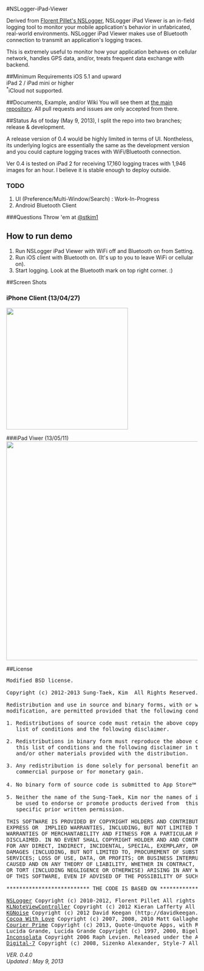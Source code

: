 #NSLogger-iPad-Viewer

Derived from [Florent Pillet's NSLogger](https://github.com/fpillet/NSLogger), NSLogger iPad Viewer is an in-field logging tool to monitor your mobile application's behavior in unfabricated, real-world environments. NSLogger iPad Viewer makes use of Bluetooth connection to transmit an application's logging traces.

This is extremely useful to monitor how your application behaves on cellular network, handles GPS data, and/or, treats frequent data exchange with backend.

##Minimum Requirements
iOS 5.1 and upward  
iPad 2 / iPad mini or higher  
<sup>*</sup>iCloud not supported.

##Documents, Example, and/or Wiki
You will see them at [the main repository](https://github.com/fpillet/NSLogger). All pull requests and issues are only accepted from there.  

##Status
As of today (May 9, 2013), I split the repo into two branches; release & development.   

A release version of 0.4 would be highly limited in terms of UI. Nontheless, its underlying logics are essentially the same as the development version and you could capture logging traces with WiFi/Bluetooth connection.    

Ver 0.4 is tested on iPad 2 for receiving 17,160 logging traces with 1,946 images for an hour. I believe it is stable enough to deploy outside.  

### TODO
1. UI (Preference/Multi-Window/Search) : Work-In-Progress  
2. Android Bluetooth Client  

###Questions
Throw 'em at [@stkim1](http://twitter.com/stkim1)

## How to run demo
1. Run NSLogger iPad Viewer with WiFi off and Bluetooth on from Setting.  
2. Run iOS client with Bluetooth on. (It's up to you to leave WiFi or cellular on).        
3. Start logging. Look at the Bluetooth mark on top right corner. :)  

##Screen Shots 
### iPhone Client (13/04/27)
<img width="320" src="https://raw.github.com/stkim1/NSLogger-iPad-Viewer/master/ScreenShots/iphone_13_04_27.png" />

###iPad Viwer (13/05/11)
<img width="576" src="https://raw.github.com/stkim1/NSLogger-iPad-Viewer/master/ScreenShots/ipad_13_05_11.png" />


##License
<pre>Modified BSD license.

Copyright (c) 2012-2013 Sung-Taek, Kim <stkim1@colorfulglue.com> All Rights Reserved.

Redistribution and use in source and binary forms, with or without 
modification, are permitted provided that the following conditions are met:

1. Redistributions of source code must retain the above copyright notice, this
   list of conditions and the following disclaimer.

2. Redistributions in binary form must reproduce the above copyright notice, 
   this list of conditions and the following disclaimer in the documentation
   and/or other materials provided with the distribution.

3. Any redistribution is done solely for personal benefit and not for any
   commercial purpose or for monetary gain.

4. No binary form of source code is submitted to App Store℠ of Apple Inc.

5. Neither the name of the Sung-Taek, Kim nor the names of its contributors may
   be used to endorse or promote products derived from  this software without 
   specific prior written permission.

THIS SOFTWARE IS PROVIDED BY COPYRIGHT HOLDERS AND CONTRIBUTORS "AS IS" AND ANY 
EXPRESS OR  IMPLIED WARRANTIES, INCLUDING, BUT NOT LIMITED TO, THE IMPLIED 
WARRANTIES OF MERCHANTABILITY AND FITNESS FOR A PARTICULAR PURPOSE ARE 
DISCLAIMED. IN NO EVENT SHALL COPYRIGHT HOLDER AND AND CONTRIBUTORS BE LIABLE 
FOR ANY DIRECT, INDIRECT, INCIDENTAL, SPECIAL, EXEMPLARY, OR CONSEQUENTIAL 
DAMAGES (INCLUDING, BUT NOT LIMITED TO, PROCUREMENT OF SUBSTITUTE GOODS OR 
SERVICES; LOSS OF USE, DATA, OR PROFITS; OR BUSINESS INTERRUPTION) HOWEVER 
CAUSED AND ON ANY THEORY OF LIABILITY, WHETHER IN CONTRACT, STRICT LIABILITY, 
OR TORT (INCLUDING NEGLIGENCE OR OTHERWISE) ARISING IN ANY WAY OUT OF THE USE
OF THIS SOFTWARE, EVEN IF ADVISED OF THE POSSIBILITY OF SUCH DAMAGE.

************************** THE CODE IS BASED ON ******************************

<a href="https://github.com/fpillet/NSLogger">NSLogger</a> Copyright (c) 2010-2012, Florent Pillet All rights reserved. 
<a href="https://github.com/KieranLafferty/KLNoteViewController">KLNoteViewController</a> Copyright (c) 2012 Kieran Lafferty All rights reserved. 
<a href="https://github.com/kgn/KGNoise">KGNoise</a> Copyright (c) 2012 David Keegan (http://davidkeegan.com) All rights reserved
<a href="http://www.cocoawithlove.com/">Cocoa With Love</a> Copyright (c) 2007, 2008, 2010 Matt Gallagher. All rights reserved 
<a href="http://johnaugust.com/2013/introducing-courier-prime">Courier Prime</a> Copyright (c) 2013, Quote-Unquote Apps, with Reserved Font Name Courier Prime.
Lucida Grande, Lucida Grande Copyright (c) 1997, 2000, Bigelow & Holmes Inc. U.S. Pat. Des. 289,420. All rights reserved.
<a href="http://www.levien.com/type/myfonts/inconsolata.html">Inconsolata</a> Copyright 2006 Raph Levien. Released under the Apache 2 license.
<a href="http://www.styleseven.com">Digital-7</a> Copyright (c) 2008, Sizenko Alexander, Style-7 All rights reserved.</pre>

_VER. 0.4.0_<br/>
_Updated : May 9, 2013_
